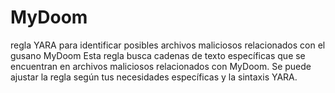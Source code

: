 # MyDoom
regla YARA para identificar posibles archivos maliciosos relacionados con el gusano MyDoom
Esta regla busca cadenas de texto específicas que se encuentran en archivos maliciosos relacionados con MyDoom.
Se  puede ajustar la regla según tus necesidades específicas y la sintaxis YARA.

